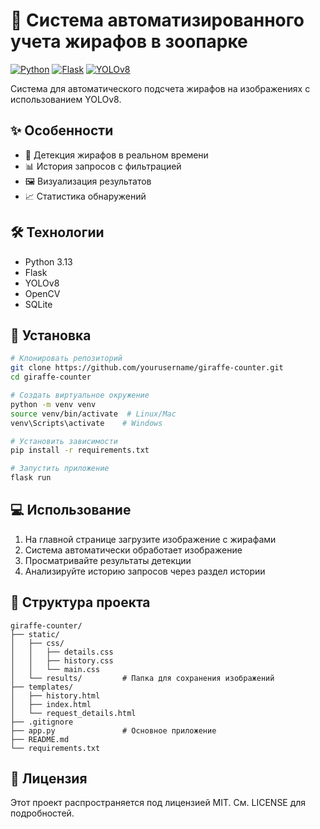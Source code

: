 # 🦒 Система автоматизированного учета жирафов в зоопарке

[![Python](https://img.shields.io/badge/Python-3.10%2B-blue)](https://python.org)
[![Flask](https://img.shields.io/badge/Flask-2.3.2-green)](https://flask.palletsprojects.com)
[![YOLOv8](https://img.shields.io/badge/YOLOv8-8.0.0-red)](https://ultralytics.com/yolov8)

Система для автоматического подсчета жирафов на изображениях с использованием YOLOv8.

## ✨ Особенности
- 🦒 Детекция жирафов в реальном времени
- 📊 История запросов с фильтрацией
- 🖼️ Визуализация результатов
- 📈 Статистика обнаружений

## 🛠️ Технологии
- Python 3.13
- Flask
- YOLOv8
- OpenCV
- SQLite

## 🚀 Установка
```bash
# Клонировать репозиторий
git clone https://github.com/yourusername/giraffe-counter.git
cd giraffe-counter

# Создать виртуальное окружение
python -m venv venv
source venv/bin/activate  # Linux/Mac
venv\Scripts\activate    # Windows

# Установить зависимости
pip install -r requirements.txt

# Запустить приложение
flask run
```

## 💻 Использование

1. На главной странице загрузите изображение с жирафами
2. Система автоматически обработает изображение
3. Просматривайте результаты детекции
4. Анализируйте историю запросов через раздел истории

## 📂 Структура проекта
```
giraffe-counter/
├── static/
│   ├── css/
│   │   ├── details.css
│   │   ├── history.css
│   │   └── main.css
│   └── results/         # Папка для сохранения изображений
├── templates/
│   ├── history.html
│   ├── index.html
│   └── request_details.html
├── .gitignore
├── app.py               # Основное приложение
├── README.md
└── requirements.txt
```

## 📜 Лицензия

Этот проект распространяется под лицензией MIT. См. LICENSE для подробностей.
